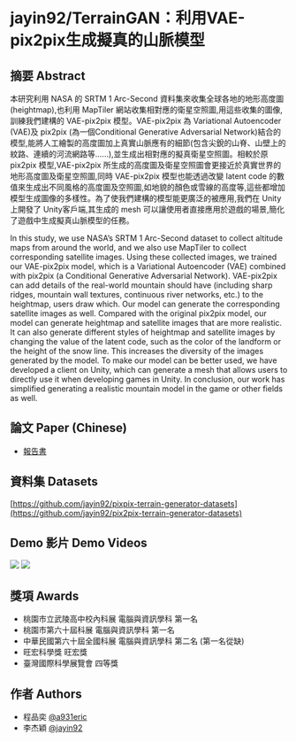 # jayin92/TerrainGAN：利用VAE-pix2pix生成擬真的山脈模型

## 摘要 Abstract
本研究利用 NASA 的 SRTM 1 Arc-Second 資料集來收集全球各地的地形高度圖(heightmap),也利用 MapTiler 網站收集相對應的衛星空照圖,用這些收集的圖像,訓練我們建構的 VAE-pix2pix 模型。VAE-pix2pix 為 Variational Autoencoder (VAE)及 pix2pix (為一個Conditional Generative Adversarial Network)結合的模型,能將人工繪製的高度圖加上真實山脈應有的細節(包含尖銳的山脊、山壁上的紋路、連續的河流網路等......),並生成出相對應的擬真衛星空照圖。相較於原 pix2pix 模型,VAE-pix2pix 所生成的高度圖及衛星空照圖會更接近於真實世界的地形高度圖及衛星空照圖,同時 VAE-pix2pix 模型也能透過改變 latent code 的數值來生成出不同風格的高度圖及空照圖,如地貌的顏色或雪線的高度等,這些都增加模型生成圖像的多樣性。為了使我們建構的模型能更廣泛的被應用,我們在 Unity 上開發了 Unity客戶端,其生成的 mesh 可以讓使用者直接應用於遊戲的場景,簡化了遊戲中生成擬真山脈模型的任務。

In this study, we use NASA’s SRTM 1 Arc-Second dataset to collect altitude maps from around the world, and we also use MapTiler to collect corresponding satellite images. Using these collected images, we trained our VAE-pix2pix model, which is a Variational Autoencoder (VAE) combined with pix2pix (a Conditional Generative Adversarial Network). VAE-pix2pix can add details of the real-world mountain should have (including sharp ridges, mountain wall textures, continuous river networks, etc.) to the heightmap, users draw which. Our model can generate the corresponding satellite images as well. Compared with the original pix2pix model, our model can generate heightmap and satellite images that are more realistic. It can also generate different styles of heightmap and satellite images by changing the value of the latent code, such as the color of the landform or the height of the snow line. This increases the diversity of the images generated by the model. To make our model can be better used, we have developed a client on Unity, which can generate a mesh that allows users to directly use it when developing games in Unity. In conclusion, our work has simplified generating a realistic mountain model in the game or other fields as well.


## 論文 Paper (Chinese)
- [報告書](https://github.com/jayin92/pytorch-CycleGAN-and-pix2pix/blob/master/paper/paper_itsf.pdf)


## 資料集 Datasets
[https://github.com/jayin92/pixpix-terrain-generator-datasets](https://github.com/jayin92/pix2pix-terrain-generator-datasets)

## Demo 影片 Demo Videos

[![](https://img.youtube.com/vi/_KUc9yIQjCA/0.jpg)](https://www.youtube.com/watch?v=_KUc9yIQjCA)
[![](https://img.youtube.com/vi/jkLDuj1-Efw/0.jpg)](https://youtu.be/jkLDuj1-Efw)


## 獎項 Awards
- 桃園市立武陵高中校內科展 電腦與資訊學科 第一名
- 桃園市第六十屆科展 電腦與資訊學科 第一名
- 中華民國第六十屆全國科展 電腦與資訊學科 第二名 (第一名從缺)
- 旺宏科學獎 旺宏獎
- 臺灣國際科學展覽會 四等獎


## 作者 Authors
- 程品奕 [@a931eric](https://github.com/a931eric)
- 李杰穎 [@jayin92](https://github.com/jayin92)


